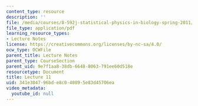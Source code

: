 ```yaml
---
content_type: resource
description: ''
file: /media/courses/8-592j-statistical-physics-in-biology-spring-2011/341e304796bde8c040895e83d45706ea_MIT8_592JS11_lec11.pdf
file_type: application/pdf
learning_resource_types:
- Lecture Notes
license: https://creativecommons.org/licenses/by-nc-sa/4.0/
ocw_type: OCWFile
parent_title: Lecture Notes
parent_type: CourseSection
parent_uid: 9e7f1aa8-38db-6648-8063-791ee60d518e
resourcetype: Document
title: Lecture 11
uid: 341e3047-96bd-e8c0-4089-5e83d45706ea
video_metadata:
  youtube_id: null
---
```

